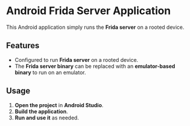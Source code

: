 # Android Frida Server Application

This Android application simply runs the **Frida server** on a rooted device. 

## Features
- Configured to run **Frida server** on a rooted device.
- The **Frida server binary** can be replaced with an **emulator-based binary** to run on an emulator.

## Usage
1. **Open the project** in **Android Studio**.
2. **Build the application**.
3. **Run and use it** as needed.
